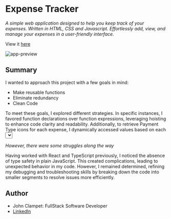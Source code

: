 # Expense Tracker

*A simple web application designed to help you keep track of your expenses. Written in HTML, CSS and Javascript. Effortlessly add, view, and manage your expenses in a user-friendly interface.*

View it [here](https://expense-tracker-app-sdmm-6.pages.dev/)

![app-preview](src/Screenshot%202023-10-10%20at%201.59.43 AM.png)

## Summary
I wanted to approach this project with a few goals in mind: 

- Make reusable functions
- Eliminate redundancy
- Clean Code

To meet these goals, I explored different strategies. In specific instances, I favored function declarations over function expressions, leveraging hoisting to enhance code clarity and readability. Additionally, to retrieve Payment Type icons for each expense, I dynamically accessed values based on each <select> element with the corresponding key name.

*However, there were some struggles along the way*

Having worked with React and TypeScript previously, I noticed the absence of type safety in plain JavaScript. This created complications, leading to unexpected behavior in my code. However, I remained determined, refining my debugging and troubleshooting skills by breaking down the code into smaller segments to resolve issues more efficiently.

## Author
- John Clampet: FullStack Software Developer
- [LinkedIn](https://www.linkedin.com/in/john-clampet-264007122/)
